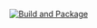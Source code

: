 [![Build and Package](https://github.com/tuchinanna/homework05/actions/workflows/build.yml/badge.svg)](https://github.com/tuchinanna/homework05/actions/workflows/build.yml)
